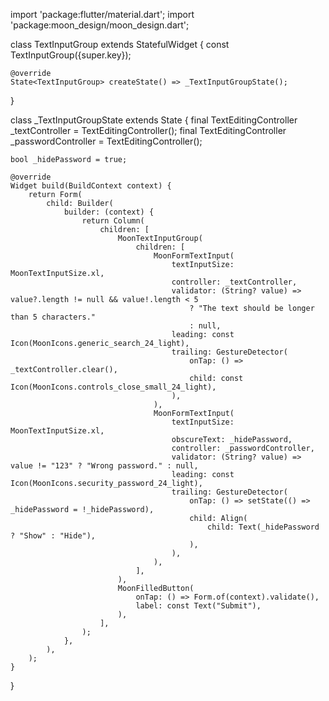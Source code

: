 import 'package:flutter/material.dart';
import 'package:moon_design/moon_design.dart';

class TextInputGroup extends StatefulWidget {
    const TextInputGroup({super.key});

    @override
    State<TextInputGroup> createState() => _TextInputGroupState();
}

class _TextInputGroupState extends State<TextInputGroup> {
    final TextEditingController _textController = TextEditingController();
    final TextEditingController _passwordController = TextEditingController();

    bool _hidePassword = true;

    @override
    Widget build(BuildContext context) {
        return Form(
            child: Builder(
                builder: (context) {
                    return Column(
                        children: [
                            MoonTextInputGroup(
                                children: [
                                    MoonFormTextInput(
                                        textInputSize: MoonTextInputSize.xl,
                                        controller: _textController,
                                        validator: (String? value) => value?.length != null && value!.length < 5
                                            ? "The text should be longer than 5 characters."
                                            : null,
                                        leading: const Icon(MoonIcons.generic_search_24_light),
                                        trailing: GestureDetector(
                                            onTap: () => _textController.clear(),
                                            child: const Icon(MoonIcons.controls_close_small_24_light),
                                        ),
                                    ),
                                    MoonFormTextInput(
                                        textInputSize: MoonTextInputSize.xl,
                                        obscureText: _hidePassword,
                                        controller: _passwordController,
                                        validator: (String? value) => value != "123" ? "Wrong password." : null,
                                        leading: const Icon(MoonIcons.security_password_24_light),
                                        trailing: GestureDetector(
                                            onTap: () => setState(() => _hidePassword = !_hidePassword),
                                            child: Align(
                                                child: Text(_hidePassword ? "Show" : "Hide"),
                                            ),
                                        ),
                                    ),
                                ],
                            ),
                            MoonFilledButton(
                                onTap: () => Form.of(context).validate(),
                                label: const Text("Submit"),
                            ),
                        ],
                    );
                },
            ),
        );
    }
}